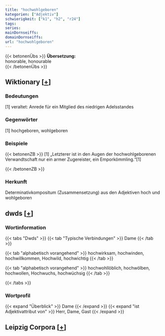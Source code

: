 ```yaml
---
title: "hochwohlgeboren"
kategorien: ["Adjektiv"]
schwierigkeit: ["k1", "h2", "r24"]
tags:
series:
mainDornseiffs:
domainDornseiffs:
url: "hochwohlgeboren"
---
```


{{< betonenÜbs >}}
**Übersetzung:**  
honorable, honourable  
{{< /betonenÜbs >}}

## Wiktionary [[+](https://de.wiktionary.org/wiki/hochwohlgeboren)]

### Bedeutungen
[1] veraltet: Anrede für ein Mitglied des niedrigen Adelsstandes  

### Gegenwörter
[1] hochgeboren, wohlgeboren  

### Beispiele
{{< betonenZB >}}
[1] „Letzterer ist in den Augen der hochwohlgeborenen Verwandtschaft nur ein armer Zugereister, ein Emporkömmling.“[1]  

{{< /betonenZB >}}
### Herkunft
Determinativkompositum (Zusammensetzung) aus den Adjektiven hoch und wohlgeboren  



## dwds [[+](https://www.dwds.de/wb/hochwohlgeboren)]

### Wortinformation
{{< tabs "Dwds" >}}
{{< tab "Typische Verbindungen" >}}
Dame
{{< /tab >}}

{{< tab "alphabetisch vorangehend" >}}
hochwirksam, hochwinden, hochwillkommen, Hochwild, hochwichtig
{{< /tab >}}

{{< tab "alphabetisch vorangehend" >}}
hochwohllöblich, hochwölben, hochwollen, Hochwuchs, hochwüchsig
{{< /tab >}}

{{< /tabs >}}

### Wortprofil
{{< expand "Überblick" >}} Dame {{< /expand >}}
{{< expand "ist Adjektivattribut von" >}} Herr, Dame, Gast {{< /expand >}}

## Leipzig Corpora [[+](https://corpora.uni-leipzig.de/en/res?word=hochwohlgeboren&corpusId=deu_newscrawl-public_2018)]

